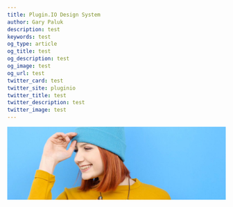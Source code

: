 ```yaml
---
title: Plugin.IO Design System
author: Gary Paluk
description: test
keywords: test
og_type: article
og_title: test
og_description: test
og_image: test
og_url: test
twitter_card: test
twitter_site: pluginio
twitter_title: test
twitter_description: test
twitter_image: test
---
```


![A Plugin.IO branded banner that shows a young woman in front of a vivid blue background.](https://raw.githubusercontent.com/pluginio/static-content/main/lang/en/docs/v1/images/header_banner.jpg)
